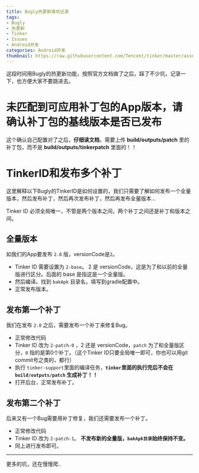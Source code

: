 ```yaml
---
title: Bugly热更新填坑记录
tags:
- Bugly
- 热更新
- Tinker
- Issues
- Android开发
categories: Android开发
thumbnail: https://raw.githubusercontent.com/Tencent/tinker/master/assets/tinker.png
---
```


这段时间用Bugly的热更新功能，按照官方文档做了之后，踩了不少坑，记录一下，也方便大家不要跳进去。

#  未匹配到可应用补丁包的App版本，请确认补丁包的基线版本是否已发布

这个确认自己配置对了之后，**仔细读文档**，需要上传 **build/outputs/patch** 里的补丁包，而不是 **build/outputs/tinkerpatch** 里面的！！

# TinkerID和发布多个补丁

这里解释以下Bugly的TinkerID是如何设置的，我们只需要了解如何发布一个全量版本，然后发布补丁，然后再次发布补丁，然后再发布全量版本...

Tinker ID 必须全局唯一，不管是两个版本之间，两个补丁之间还是补丁和版本之间。

## 全量版本

如我们的App要发布 `2.0` 版，versionCode是`2`。

* Tinker ID 需要设置为 `2-base`。 2 是 versionCode，这是为了和以前的全量版进行区分。后面的 base 是指这是一个全量版。
* 然后编译。找到 `bakApk` 目录名，填写到gradle配置中。
* 正常发布版本。

## 发布第一个补丁

我们在发布 `2.0` 之后，需要发布一个补丁来修复Bug。

* 正常修改代码
* Tinker ID 改为 `2-patch-0` ，2 还是 versionCode，`patch` 为了和全量版区分，`0` 指的是第0个补丁。（这个Tinker ID只要全局唯一即可，你也可以用git commit号之类的，都行）
* 执行 `tinker-support`里面的编译任务，**`tinker`里面的执行完后不会在 `build/outputs/patch` 生成补丁！！**
* 打开后台，正常发布补丁。

## 发布第二个补丁

后来又有一个Bug需要用补丁修复，我们还需要发布一个补丁。

* 正常修改代码
* Tinker ID 改为 `2-patch-1`。 **不发布新的全量版，`bakApk目录`始终保持不变。**
* 同上进行发布即可。

-----

更多的坑，还在慢慢爬..